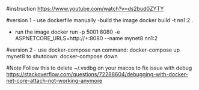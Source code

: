 
#instruction
https://www.youtube.com/watch?v=ds2bud0ZYTY

#version 1 - use dockerfile manually
-build the image 
docker build -t nn1:2 . 
- run the image
docker run -p 5001:8080 -e ASPNETCORE_URLS=http://+:8080 --name mynet8 nn1:2

#version 2 - use docker-compose
run command: docker-compose up mynet8
to shutdown: docker-compose down

#Note
Follow this to delete ~/.vsdbg on your macos to fix issue with debug
https://stackoverflow.com/questions/72288604/debugging-with-docker-net-core-attach-not-working-anymore
